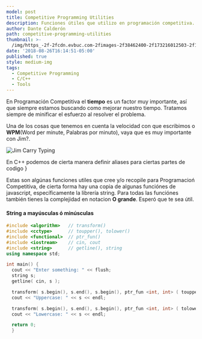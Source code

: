 ```yaml
---
model: post
title: Competitive Programming Utilities
description: Funciones útiles que utilizo en programación competitiva.
author: Dante Calderón
path: competitive-programming-utilities
thumbnail: >-
  /img/https_-2f-2fcdn.evbuc.com-2fimages-2f38462400-2f173216012503-2f1-2foriginal.png
date: '2018-08-26T16:14:51-05:00'
published: true
style: medium-img
tags:
  - Competitive Programming
  - C/C++
  - Tools
---
```


En Programación Competitiva el **tiempo** es un factor muy importante, así que siempre estamos buscando como mejorar nuestro tiempo. Tratamos siempre de minificar el esfuerzo al resolver el problema.

Una de los cosas que tenemos en cuenta la velocidad con que escribimos o **WPM**(Word per minute, Palabras por minuto), vaya que es muy importante con Jim?.

![Jim Carry Typing](https://media.giphy.com/media/11M1k4fIwVqPF6/giphy.gif)

En C++ podemos de cierta manera definir aliases para ciertas partes de codigo }

<script src="https://gist.github.com/dantehemerson/79dbe6b47e777b27860b1515fd238860.js"></script>

Estas son algúnas funciones utiles que cree y/o recopile para Programacioń Competitiva, de cierta forma hay una copia de algunas funciónes de javascript, específicamente la librería string. Para todas las funciónes también tienes la complejidad en notacion **O grande**. Esperó que te sea útil.


#### String a mayúsculas ó minúsculas

```cpp
#include <algorithm>   // transform()
#include <cctype>      // toupper(), tolower()
#include <functional>  // ptr_fun()
#include <iostream>    // cin, cout
#include <string>      // getline(), string
using namespace std;

int main() {
  cout << "Enter something: " << flush;
  string s;
  getline( cin, s );

  transform( s.begin(), s.end(), s.begin(), ptr_fun <int, int> ( toupper ) );
  cout << "Uppercase: " << s << endl;

  transform( s.begin(), s.end(), s.begin(), ptr_fun <int, int> ( tolower ) );
  cout << "Lowercase: " << s << endl;

  return 0;
  }
```
